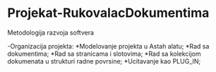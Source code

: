 # Projekat-RukovalacDokumentima
Metodologija razvoja softvera

-Organizacija projekta:
*Modelovanje projekta u Astah alatu;
*Rad sa dokumentima;
*Rad sa stranicama i slotovima;
*Rad sa kolekcijom dokumenata u strukturi radne povrsine;
*Ucitavanje kao PLUG_IN;

